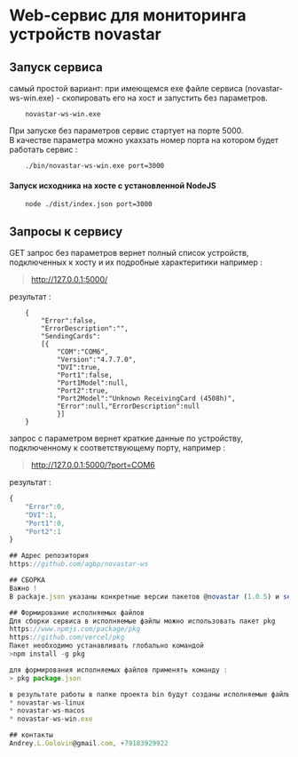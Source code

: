 # Web-сервис для мониторинга устройств novastar

## Запуск сервиса
самый простой вариант: при имеющемся exe файле сервиса (novastar-ws-win.exe) - скопировать его на хост и запустить без параметров.  

		novastar-ws-win.exe  
При запуске без параметров сервис стартует на порте 5000.  
В качестве параметра можно укахзать номер порта на котором будет работать сервис :  

		./bin/novastar-ws-win.exe port=3000  
#### Запуск исходника на хосте с установленной NodeJS
		node ./dist/index.json port=3000  
## Запросы к сервису

GET запрос без параметров вернет полный список устройств, подключенных к хосту и их подробные характеритики например :
> http://127.0.0.1:5000/  

результат :  

		{
			"Error":false,
			"ErrorDescription":"",
			"SendingCards":
			[{
				"COM":"COM6",
				"Version":"4.7.7.0",
				"DVI":true,
				"Port1":false,
				"Port1Model":null,
				"Port2":true,
				"Port2Model":"Unknown ReceivingCard (4508h)",
				"Error":null,"ErrorDescription":null
				}]
		}  

запрос с параметром вернет краткие данные по устройству, подключенному к соответствующему порту, например :  
> http://127.0.0.1:5000/?port=COM6  

результат :  

```JavaScript
{
	"Error":0,
	"DVI":1,
	"Port1":0,
	"Port2":1
}

## Адрес репозитория
https://github.com/agbp/novastar-ws

## СБОРКА
Важно !
В packaje.json указаны конкретные версии пакетов @novastar (1.0.5) и serialport (9.2.8) - как показала проверка в процессе разработки - эти версии совместимы и с ними все работает, установка более поздних или других версий может привести к потере работоспособности сервиса.

## Формирование исполняемых файлов
Для сборки сервиса в исполняемые файлы можно использовать пакет pkg  
https://www.npmjs.com/package/pkg  
https://github.com/vercel/pkg  
Пакет необходимо устанавливать глобально командой
>npm install -g pkg  

для формирования исполняемых файлов применять команду : 
> pkg package.json  

в результате работы в папке проекта bin будут созданы исполняемые файлы для платформ windows, linux и mac :
* novastar-ws-linux
* novastar-ws-macos
* novastar-ws-win.exe

## контакты
Andrey.L.Golovin@gmail.com, +79183929922

